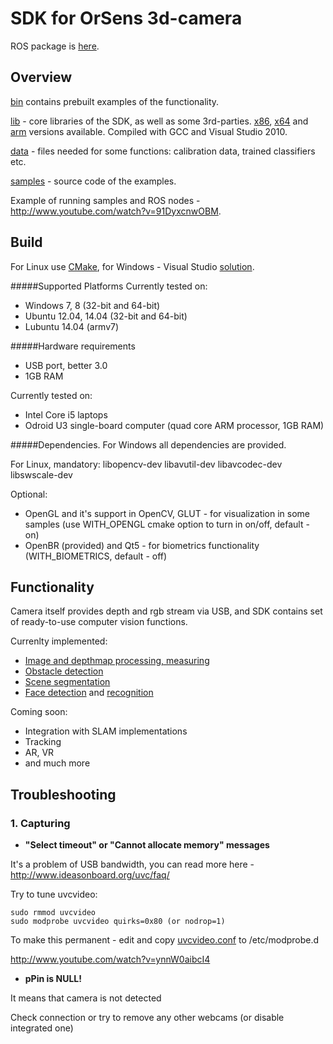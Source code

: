 # SDK for OrSens 3d-camera
ROS package is [here](https://github.com/Oriense/orsens_ros).
## Overview
[bin](https://github.com/Oriense/orsens/tree/master/bin) contains prebuilt examples of the functionality.

[lib](https://github.com/Oriense/orsens/tree/master/lib) - core libraries of the SDK, as well as some 3rd-parties. [x86](https://github.com/Oriense/orsens/tree/master/lib), [x64](https://github.com/Oriense/orsens/tree/master/lib/x64) and [arm](https://github.com/Oriense/orsens/tree/master/lib/arm) versions available. Compiled with GCC and Visual Studio 2010.

[data](https://github.com/Oriense/orsens/tree/master/data) - files needed for some functions: calibration data, trained classifiers etc.

[samples](https://github.com/Oriense/orsens/tree/master/samples)  - source code of the examples. 

Example of running samples and ROS nodes - http://www.youtube.com/watch?v=91DyxcnwOBM.

## Build
For Linux use [CMake](https://github.com/Oriense/orsens/tree/master/CMakeLists.txt), for Windows - Visual Studio [solution](https://github.com/Oriense/orsens/tree/master/samples/vs_solution).

#####Supported Platforms
Currently tested on:
* Windows 7, 8  (32-bit and 64-bit)
* Ubuntu 12.04, 14.04 (32-bit and 64-bit)
* Lubuntu 14.04 (armv7)
 
#####Hardware requirements
* USB port, better 3.0
* 1GB RAM

Currently tested on:
* Intel Core i5 laptops
* Odroid U3 single-board computer (quad core ARM processor, 1GB RAM)

#####Dependencies. 
For Windows all dependencies are provided.

For Linux, mandatory: libopencv-dev libavutil-dev libavcodec-dev libswscale-dev 

Optional:
* OpenGL and it's support in OpenCV, GLUT - for visualization in some samples (use WITH_OPENGL cmake option to turn in on/off, default - on)
* OpenBR (provided) and Qt5 - for biometrics functionality (WITH_BIOMETRICS, default - off)

## Functionality
Camera itself provides depth and rgb stream via USB, and SDK contains set of ready-to-use computer vision functions. 

Currenlty implemented:
- [Image and depthmap processing, measuring](https://github.com/Oriense/orsens/blob/master/samples/viewer_sample.cpp)
- [Obstacle detection](https://github.com/Oriense/orsens/blob/master/samples/obstacle_avoidance_sample.cpp)
- [Scene segmentation](https://github.com/Oriense/orsens/blob/master/samples/segmentation_sample.cpp)
- [Face detection](https://github.com/Oriense/orsens/blob/master/samples/detection_sample.cpp) and [recognition](https://github.com/Oriense/orsens/blob/master/samples/biometrics_sample.cpp)

Coming soon:
- Integration with SLAM implementations
- Tracking
- AR, VR
- and much more

## Troubleshooting 
### 1. Capturing
* **"Select timeout" or "Cannot allocate memory" messages**

 It's a problem of USB bandwidth, you can read more here - http://www.ideasonboard.org/uvc/faq/

 Try to tune uvcvideo:
 ```
 sudo rmmod uvcvideo
 sudo modprobe uvcvideo quirks=0x80 (or nodrop=1)
 ```

 To make this permanent - edit and copy [uvcvideo.conf](https://github.com/Oriense/orsens/blob/master/uvcvideo.conf) to /etc/modprobe.d
 
 http://www.youtube.com/watch?v=ynnW0aibcI4

* **pPin is NULL!**

 It means that camera is not detected
 
 Check connection or try to remove any other webcams  (or disable integrated one)
